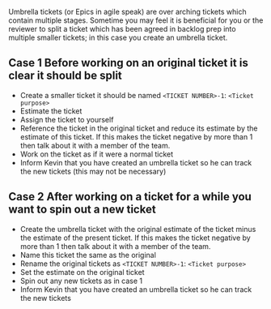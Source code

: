 Umbrella tickets (or Epics in agile speak) are over arching tickets which contain multiple stages. Sometime you may feel it is beneficial for you or the reviewer to split a ticket which has been agreed in backlog prep into multiple smaller tickets; in this case you create an umbrella ticket.

## Case 1 Before working on an original ticket it is clear it should be split

* Create a smaller ticket it should be named `<TICKET NUMBER>-1`: `<Ticket purpose>`
* Estimate the ticket
* Assign the ticket to yourself
* Reference the ticket in the original ticket and reduce its estimate by the estimate of this ticket. If this makes the ticket negative by more than 1 then talk about it with a member of the team.
* Work on the ticket as if it were a normal ticket
* Inform Kevin that you have created an umbrella ticket so he can track the new tickets (this may not be necessary)

## Case 2 After working on a ticket for a while you want to spin out a new ticket

* Create the umbrella ticket with the original estimate of the ticket minus the estimate of the present ticket. If this makes the ticket negative by more than 1 then talk about it with a member of the team.
* Name this ticket the same as the original
* Rename the original tickets as `<TICKET NUMBER>-1`: `<Ticket purpose>`
* Set the estimate on the original ticket
* Spin out any new tickets as in case 1
* Inform Kevin that you have created an umbrella ticket so he can track the new tickets

